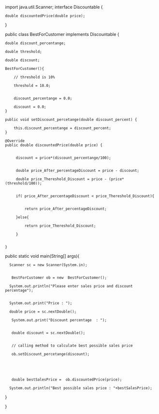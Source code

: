 


import java.util.Scanner;
interface Discountable {
    
    double discountedPrice(double price);
    
}
 
public class BestForCustomer implements Discountable {
    
    double discount_percentange;
    
    double threshold;
    
    double discount;
    
    BestForCustomer(){
        
        // threshold is 10%
        
        threshold = 10.0;
        
        
        discount_percentange = 0.0;
    
        discount = 0.0;
    }

    public void setDiscount_percetange(double discount_percent) {
       
        this.discount_percentange = discount_percent;
    }

    @Override
    public double discountedPrice(double price) {
        
        
         discount = price*(discount_percentange/100);
         
         
         double price_After_percentageDiscount = price - discount;
         
         double price_Thereshold_Discount = price - (price* (threshold/100));
         
         
         if( price_After_percentageDiscount < price_Thereshold_Discount){
             
             
             return price_After_percentageDiscount;
             
         }else{
             
             return price_Thereshold_Discount;
             
         }
         

    }
    
  public static void main(String[] args){
      
      
      Scanner sc = new Scanner(System.in);
      
      
       BestForCustomer ob = new  BestForCustomer();
      
      System.out.println("Please enter sales price and discount percentage");
      
      
      System.out.print("Price : ");
      
      double price = sc.nextDouble();
      
       System.out.print("Discount percentage  : ");
       
       
       double discount = sc.nextDouble();
       
       
       // calling method to calculate best possible sales price 
       
       ob.setDiscount_percetange(discount);
       
       
      
      
    
       double bestSalesPrice =  ob.discountedPrice(price);
      
      System.out.println("Best possible sales price : "+bestSalesPrice);
      
      
      
      
      
      
      
  }  
    
    
}
